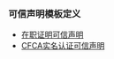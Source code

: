 ### 可信声明模板定义

- [在职证明可信声明](https://github.com/ontio/ontology-DID/blob/master/claimtemplate/cn/公司在职证明可信声明模板.md)
- [CFCA实名认证可信声明](https://github.com/ontio/ontology-DID/blob/master/claimtemplate/cn/CFCA实名认证可信声明模板.md)


